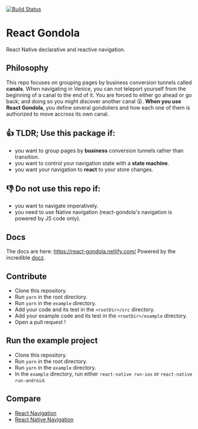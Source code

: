 [![Build Status](https://travis-ci.com/tpucci/react-gondola.svg?branch=master)](https://travis-ci.com/tpucci/react-gondola)

# React Gondola

React Native declarative and reactive navigation.

## Philosophy

This repo focuses on grouping pages by business conversion tunnels called **canals**. When navigating in Venice, you can not teleport yourself from the beginning of a canal to the end of it. You are forced to either go ahead or go back; and doing so you might discover another canal 😲. **When you use React Gondola**, you define several gondoliers and how each one of them is authorized to move accross its own canal.

## 👍 TLDR; Use this package if:

- you want to group pages by **business** conversion tunnels rather than transition.
- you want to control your navigation state with a **state machine**.
- you want your navigation to **react** to your store changes.

## 👎 Do not use this repo if:

- you want to navigate imperatively.
- you need to use Native navigation (react-gondola's navigation is powered by JS code only).

## Docs

The docs are here: https://react-gondola.netlify.com/
Powered by the incredible [docz](https://www.docz.site/).

## Contribute

- Clone this repository.
- Run `yarn` in the root directory.
- Run `yarn` in the `example` directory.
- Add your code and its test in the `<rootDir>/src` directory.
- Add your example code and its test in the `<rootDir>/example` directory.
- Open a pull request !

## Run the example project

- Clone this repository.
- Run `yarn` in the root directory.
- Run `yarn` in the `example` directory.
- In the `example` directory, run either `react-native run-ios` or `react-native run-android`.

## Compare

- [React Navigation](https://reactnavigation.org/)
- [React Native Navigation](https://github.com/wix/react-native-navigation)
